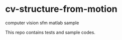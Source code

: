 # cv-structure-from-motion
computer vision sfm matlab sample

This repo contains tests and sample codes.
